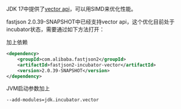 JDK 17中提供了[vector api](https://openjdk.org/jeps/426)，可以用SIMD来优化性能。

fastjson 2.0.39-SNAPSHOT中已经支持vector api，这个优化目前处于incubator状态，需要通过如下方法打开：

加上依赖
```xml
<dependency>
    <groupId>com.alibaba.fastjson2</groupId>
    <artifactId>fastjson2-incubator-vector</artifactId>
    <version>2.0.39-SNAPSHOT</version>
</dependency>
```

JVM启动参数加上
```shell
--add-modules=jdk.incubator.vector
```
